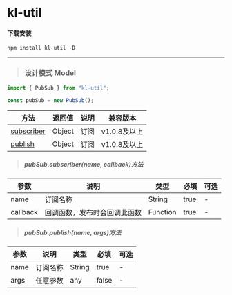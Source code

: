 # kl-util

#### 下载安装
`npm install kl-util -D`

----------

<span id="Model"></span>
> ### 设计模式 Model

```javascript
import { PubSub } from "kl-util";

const pubSub = new PubSub();
```

|  方法  | 返回值   | 说明   | 兼容版本  |
|  ----  |  ----  | ---- | ----  |
| [subscriber](#PubSub.subscriber) | Object | 订阅 | v1.0.8及以上 |
| [publish](#PubSub.publish) | Object | 订阅 | v1.0.8及以上 |


<span id="PubSub.subscriber"></span>
> ##### pubSub.subscriber(name, callback)方法

|  参数   |  说明   | 类型  | 必填  | 可选  |
|  ----  | ---- | ----  | ----  | ----  |
|  name  | 订阅名称 | String  | true  |  -  |
|  callback  | 回调函数，发布时会回调此函数 | Function  | true  |  -  |

<span id="PubSub.publish"></span>
> ##### pubSub.publish(name, args)方法

|  参数   |  说明   | 类型  | 必填  | 可选  |
|  ----  | ---- | ----  | ----  | ----  |
|  name  | 订阅名称 | String  | true  |  -  |
|  args  | 任意参数 | any  | false  |  -  |
